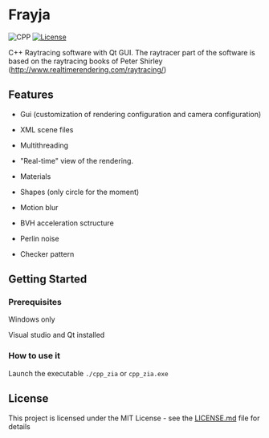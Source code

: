 # Frayja

![CPP](https://img.shields.io/badge/C++-11-blue.svg)
[![License](https://img.shields.io/badge/license-MIT-blue.svg)](https://opensource.org/licenses/MIT)

C++ Raytracing software with Qt GUI.
The raytracer part of the software is based on the raytracing books of Peter Shirley (http://www.realtimerendering.com/raytracing/)

## Features

- Gui (customization of rendering configuration and camera configuration)
- XML scene files
- Multithreading
- "Real-time" view of the rendering.

- Materials
- Shapes (only circle for the moment)
- Motion blur
- BVH acceleration sctructure
- Perlin noise
- Checker pattern

## Getting Started

### Prerequisites

Windows only

Visual studio and Qt installed

### How to use it

Launch the executable `./cpp_zia` or `cpp_zia.exe`

## License

This project is licensed under the MIT License - see the [LICENSE.md](LICENSE.md) file for details
